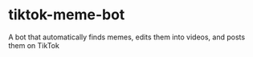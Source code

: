 # tiktok-meme-bot
A bot that automatically finds memes, edits them into videos, and posts them on TikTok
